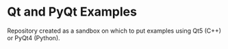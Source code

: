 Qt and PyQt Examples
====================

Repository created as a sandbox on which to put examples
using Qt5 (C++) or PyQt4 (Python).

